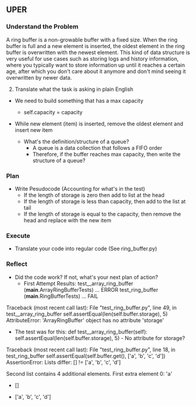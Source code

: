 ## UPER

### Understand the Problem

A ring buffer is a non-growable buffer with a fixed size. When the ring buffer is full and a new element is inserted, the oldest element in the ring buffer is overwritten with the newest element. This kind of data structure is very useful for use cases such as storing logs and history information, where you typically want to store information up until it reaches a certain age, after which you don't care about it anymore and don't mind seeing it overwritten by newer data.

2. Translate what the task is asking in plain English

- We need to build something that has a max capacity  
    - self.capacity = capacity

- While new element (item) is inserted, remove the oldest element and insert new item
    - What's the definition/structure of a queue? 
        - A queue is a data collection that follows a FIFO order
        - Therefore, if the buffer reaches max capacity, then write the structure of a queue?

### Plan
- Write Pesudocode (Accounting for what's in the test)
    - If the length of storage is zero then add to list at the head
    - If the length of storage is less than capacity, then add to the list at tail
    - If the length of storage is equal to the capacity, then remove the head and replace with the new item

### Execute
- Translate your code into regular code (See ring_buffer.py)

### Reflect
- Did the code work?  If not, what's your next plan of action?
    - First Attempt Results:
    test__array_ring_buffer (__main__.ArrayRingBufferTests) ... ERROR
test_ring_buffer (__main__.RingBufferTests) ... FAIL

Traceback (most recent call last):
  File "test_ring_buffer.py", line 49, in test__array_ring_buffer
    self.assertEqual(len(self.buffer.storage), 5)
AttributeError: 'ArrayRingBuffer' object has no attribute 'storage'

- The test was for this:
 def test__array_ring_buffer(self):
        self.assertEqual(len(self.buffer.storage), 5)
        - No attribute for storage?

Traceback (most recent call last):
  File "test_ring_buffer.py", line 18, in test_ring_buffer
    self.assertEqual(self.buffer.get(), ['a', 'b', 'c', 'd'])
AssertionError: Lists differ: [] != ['a', 'b', 'c', 'd']

Second list contains 4 additional elements.
First extra element 0:
'a'

- []
+ ['a', 'b', 'c', 'd']




